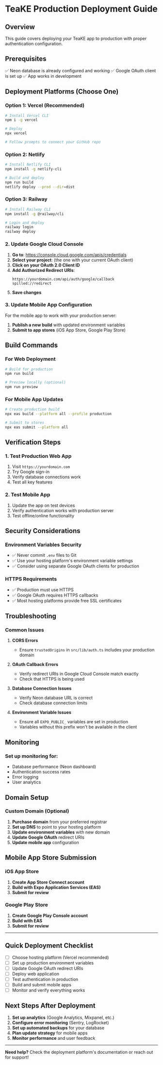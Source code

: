 # TeaKE Production Deployment Guide

## Overview
This guide covers deploying your TeaKE app to production with proper authentication configuration.

## Prerequisites
✅ Neon database is already configured and working
✅ Google OAuth client is set up
✅ App works in development

## Deployment Platforms (Choose One)

### Option 1: Vercel (Recommended)
```bash
# Install Vercel CLI
npm i -g vercel

# Deploy
npx vercel

# Follow prompts to connect your GitHub repo
```

### Option 2: Netlify
```bash
# Install Netlify CLI
npm install -g netlify-cli

# Build and deploy
npm run build
netlify deploy --prod --dir=dist
```

### Option 3: Railway
```bash
# Install Railway CLI
npm install -g @railway/cli

# Login and deploy
railway login
railway deploy
```





### 2. Update Google Cloud Console

1. **Go to**: https://console.cloud.google.com/apis/credentials
2. **Select your project**: (the one with your current OAuth client)
3. **Click on your OAuth 2.0 Client ID**
4. **Add Authorized Redirect URIs**:
   ```
   https://yourdomain.com/api/auth/google/callback
   spilled://redirect
   ```
5. **Save changes**

### 3. Update Mobile App Configuration

For the mobile app to work with your production server:

1. **Publish a new build** with updated environment variables
2. **Submit to app stores** (iOS App Store, Google Play Store)

## Build Commands

### For Web Deployment
```bash
# Build for production
npm run build

# Preview locally (optional)
npm run preview
```

### For Mobile App Updates
```bash
# Create production build
npx eas build --platform all --profile production

# Submit to stores
npx eas submit --platform all
```

## Verification Steps

### 1. Test Production Web App
1. Visit `https://yourdomain.com`
2. Try Google sign-in
3. Verify database connections work
4. Test all key features

### 2. Test Mobile App
1. Update the app on test devices
2. Verify authentication works with production server
3. Test offline/online functionality

## Security Considerations

### Environment Variables Security
- ✅ Never commit `.env` files to Git
- ✅ Use your hosting platform's environment variable settings
- ✅ Consider using separate Google OAuth clients for production

### HTTPS Requirements
- ✅ Production must use HTTPS
- ✅ Google OAuth requires HTTPS callbacks
- ✅ Most hosting platforms provide free SSL certificates

## Troubleshooting

### Common Issues

1. **CORS Errors**
   - Ensure `trustedOrigins` in `src/lib/auth.ts` includes your production domain

2. **OAuth Callback Errors**
   - Verify redirect URIs in Google Cloud Console match exactly
   - Check that HTTPS is being used

3. **Database Connection Issues**
   - Verify Neon database URL is correct
   - Check database connection limits

4. **Environment Variable Issues**
   - Ensure all `EXPO_PUBLIC_` variables are set in production
   - Variables without this prefix won't be available in the client

## Monitoring

### Set up monitoring for:
- Database performance (Neon dashboard)
- Authentication success rates
- Error logging
- User analytics

## Domain Setup

### Custom Domain (Optional)
1. **Purchase domain** from your preferred registrar
2. **Set up DNS** to point to your hosting platform
3. **Update environment variables** with new domain
4. **Update Google OAuth** redirect URIs
5. **Update mobile app** configuration

## Mobile App Store Submission

### iOS App Store
1. **Create App Store Connect account**
2. **Build with Expo Application Services (EAS)**
3. **Submit for review**

### Google Play Store
1. **Create Google Play Console account**
2. **Build with EAS**
3. **Submit for review**

---

## Quick Deployment Checklist

- [ ] Choose hosting platform (Vercel recommended)
- [ ] Set up production environment variables
- [ ] Update Google OAuth redirect URIs
- [ ] Deploy web application
- [ ] Test authentication in production
- [ ] Build and submit mobile apps
- [ ] Monitor and verify everything works

## Next Steps After Deployment

1. **Set up analytics** (Google Analytics, Mixpanel, etc.)
2. **Configure error monitoring** (Sentry, LogRocket)
3. **Set up automated backups** for your database
4. **Plan update strategy** for mobile apps
5. **Monitor performance** and user feedback

---

**Need help?** Check the deployment platform's documentation or reach out for support!
